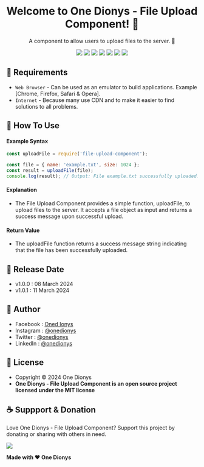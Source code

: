 <h1 align="center">Welcome to One Dionys - File Upload Component! 👋 </h1>

<p align="center">A component to allow users to upload files to the server. 💖 </p>

<p align="center">
<img src="https://img.shields.io/github/contributors/onedionys/onedionys-file-upload-component?style=flat-square">
<img src="https://img.shields.io/github/issues/onedionys/onedionys-file-upload-component?style=flat-square">
<img src="https://img.shields.io/github/stars/onedionys/onedionys-file-upload-component?style=flat-square"> 
<img src="https://img.shields.io/github/forks/onedionys/onedionys-file-upload-component?style=flat-square">
<img src="https://img.shields.io/github/last-commit/onedionys/onedionys-file-upload-component.svg?style=flat-square">
<img src="https://img.shields.io/github/languages/code-size/onedionys/onedionys-file-upload-component?style=flat-square">
<img src="https://img.shields.io/github/license/onedionys/onedionys-file-upload-component?style=flat-square">
</p>

## 💾 Requirements

* `Web Browser` - Can be used as an emulator to build applications. Example [Chrome, Firefox, Safari & Opera].
* `Internet` - Because many use CDN and to make it easier to find solutions to all problems.

## 🎯 How To Use

#### Example Syntax

```javascript
const uploadFile = require('file-upload-component');

const file = { name: 'example.txt', size: 1024 };
const result = uploadFile(file);
console.log(result); // Output: File example.txt successfully uploaded.
```

#### Explanation

* The File Upload Component provides a simple function, uploadFile, to upload files to the server. It accepts a file object as input and returns a success message upon successful upload.

#### Return Value

* The uploadFile function returns a success message string indicating that the file has been successfully uploaded.

## 📆 Release Date

* v1.0.0 : 08 March 2024
* v1.0.1 : 11 March 2024

## 🧑 Author

* Facebook : <a href="https://www.facebook.com/theonedionys"> Oned Ionys</a>
* Instagram : <a href="https://www.instagram.com/onedionys/"> @onedionys</a>
* Twitter : <a href="https://twitter.com/onedionys"> @onedionys</a>
* LinkedIn :  <a href="https://www.linkedin.com/in/onedionys/"> @onedionys</a>

## 📝 License

* Copyright © 2024 One Dionys
* **One Dionys - File Upload Component is an open source project licensed under the MIT license**

## ☕️ Suppport & Donation

Love One Dionys - File Upload Component? Support this project by donating or sharing with others in need.

<a href="https://www.buymeacoffee.com/onedionys"><img src="https://img.shields.io/badge/Buy_Me_A_Coffee-FFDD00?style=for-the-badge&logo=buy-me-a-coffee&logoColor=black"/> </a>

**Made with ❤️ One Dionys**
